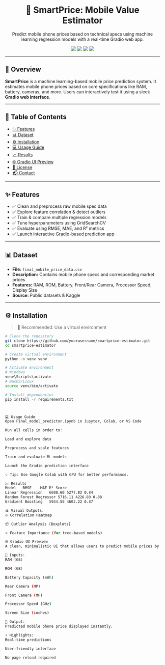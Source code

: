<h1 align="center">📱 SmartPrice: Mobile Value Estimator</h1>

<p align="center">
  Predict mobile phone prices based on technical specs using machine learning regression models with a real-time Gradio web app.
</p>

<p align="center">
  <img src="https://img.shields.io/badge/Python-3.8%2B-blue?logo=python">
  <img src="https://img.shields.io/badge/Machine%20Learning-Regression-orange?logo=scikit-learn">
  <img src="https://img.shields.io/badge/Frontend-Gradio-20c997?logo=gradio">
  <img src="https://img.shields.io/badge/License-MIT-green.svg">
</p>

---

## 📌 Overview

**SmartPrice** is a machine learning-based mobile price prediction system. It estimates mobile phone prices based on core specifications like RAM, battery, cameras, and more. Users can interactively test it using a sleek **Gradio web interface**.

---

## 📂 Table of Contents

- [✨ Features](#-features)
- [📊 Dataset](#-dataset)
- [⚙️ Installation](#-installation)
- [💻 Usage Guide](#-usage-guide)
- [📈 Results](#-results)
- [🌐 Gradio UI Preview](#-gradio-ui-preview)
- [🧾 License](#-license)
- [📬 Contact](#-contact)

---

## ✨ Features

- ✅ Clean and preprocess raw mobile spec data
- ✅ Explore feature correlation & detect outliers
- ✅ Train & compare multiple regression models
- ✅ Tune hyperparameters using GridSearchCV
- ✅ Evaluate using RMSE, MAE, and R² metrics
- ✅ Launch interactive Gradio-based prediction app

---

## 📊 Dataset

- **File:** `final_mobile_price_data.csv`
- **Description:** Contains mobile phone specs and corresponding market prices
- **Features:** RAM, ROM, Battery, Front/Rear Camera, Processor Speed, Display Size
- **Source:** Public datasets & Kaggle

---

## ⚙️ Installation

> 📌 Recommended: Use a virtual environment

```bash
# Clone the repository
git clone https://github.com/yourusername/smartprice-estimator.git
cd smartprice-estimator

# Create virtual environment
python -m venv venv

# Activate environment
# Windows
venv\Scripts\activate
# macOS/Linux
source venv/bin/activate

# Install dependencies
pip install -r requirements.txt



💻 Usage Guide
Open Final_model_predictor.ipynb in Jupyter, Colab, or VS Code

Run all cells in order to:

Load and explore data

Preprocess and scale features

Train and evaluate ML models

Launch the Gradio prediction interface

💡 Tip: Use Google Colab with GPU for better performance.

📈 Results
Model	RMSE	MAE	R² Score
Linear Regression	6608.60	5277.82	0.84
Random Forest Regressor	5716.11	4226.80	0.88
Gradient Boosting	5934.55	4602.22	0.87

📊 Visual Outputs:
🔥 Correlation Heatmap

📦 Outlier Analysis (Boxplots)

⭐ Feature Importance (for tree-based models)

🌐 Gradio UI Preview
A clean, minimalistic UI that allows users to predict mobile prices by entering key specifications.

📝 Inputs:
RAM (GB)

ROM (GB)

Battery Capacity (mAh)

Rear Camera (MP)

Front Camera (MP)

Processor Speed (GHz)

Screen Size (inches)

💸 Output:
Predicted mobile phone price displayed instantly.

⚡ Highlights:
Real-time predictions

User-friendly interface

No page reload required


